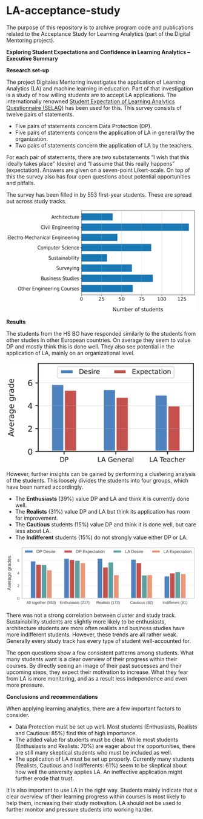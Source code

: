 # LA-acceptance-study
The purpose of this repository is to archive program code and publications related to the Acceptance Study for Learning Analytics (part of the Digital Mentoring project).

**Exploring Student Expectations and Confidence in Learning Analytics – Executive Summary**

**Research set-up**

The project Digitales Mentoring investigates the application of Learning Analytics (LA) and machine learning in education. Part of that investigation is a study of how willing students are to accept LA applications. The internationally renowned [Student Expectation of Learning Analytics Questionnaire (SELAQ)](https://onlinelibrary.wiley.com/doi/full/10.1111/jcal.12366) has been used for this. This survey consists of twelve pairs of statements.

- Five pairs of statements concern Data Protection (DP).
- Five pairs of statements concern the application of LA in general/by the organization.
- Two pairs of statements concern the application of LA by the teachers.

For each pair of statements, there are two substatements “I wish that this ideally takes place” (desire) and “I assume that this really happens” (expectation). Answers are given on a seven-point Likert-scale. On top of this the survey also has four open questions about potential opportunities and pitfalls.

The survey has been filled in by 553 first-year students. These are spread out across study tracks.

<img src="./readme_images/img1.jpg" alt="Specializations" width="500"/>

**Results**

The students from the HS BO have responded similarly to the students from other studies in other European countries. On average they seem to value DP and mostly think this is done well. They also see potential in the application of LA, mainly on an organizational level.

<img src="./readme_images/img2.jpg" alt="Desire expectation averages per question group" width="500"/>

However, further insights can be gained by performing a clustering analysis of the students. This loosely divides the students into four groups, which have been named accordingly.

- The **Enthusiasts** (39%) value DP and LA and think it is currently done well.
- The **Realists** (31%) value DP and LA but think its application has room for improvement.
- The **Cautious** students (15%) value DP and think it is done well, but care less about LA.
- The **Indifferent** students (15%) do not strongly value either DP or LA.

<img src="./readme_images/img3.jpg" alt="Desire expectation averages per student group (brief)" width="500"/>

There was not a strong correlation between cluster and study track. Sustainability students are slightly more likely to be enthusiasts, architecture students are more often realists and business studies have more indifferent students. However, these trends are all rather weak. Generally every study track has every type of student well-accounted for.

The open questions show a few consistent patterns among students. What many students want is a clear overview of their progress within their courses. By directly seeing an image of their past successes and their upcoming steps, they expect their motivation to increase. What they fear from LA is more monitoring, and as a result less independence and even more pressure.

**Conclusions and recommendations**

When applying learning analytics, there are a few important factors to consider.

- Data Protection must be set up well. Most students (Enthusiasts, Realists and Cautious: 85%) find this of high importance.
- The added value for students must be clear. While most students (Enthusiasts and Realists: 70%) are eager about the opportunities, there are still many skeptical students who must be included as well.
- The application of LA must be set up properly. Currently many students (Realists, Cautious and Indifferents: 61%) seem to be skeptical about how well the university applies LA. An ineffective application might further erode that trust.

It is also important to use LA in the right way. Students mainly indicate that a clear overview of their learning progress within courses is most likely to help them, increasing their study motivation. LA should not be used to further monitor and pressure students into working harder.
